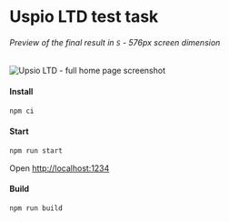 # Uspio LTD test task

###### Preview of the final result in `S` - 576px screen dimension

![Upsio LTD - full home page screenshot](https://raw.githubusercontent.com/Andrew-Dyachenko/UspioLTD/master/public/screenshots/576-S.png)

#### Install

```bash
npm ci
```

#### Start

```bash
npm run start
```

Open [http://localhost:1234](http://localhost:1234)

#### Build

```bash
npm run build
```
